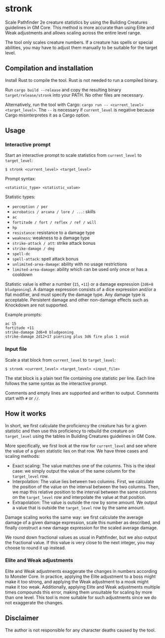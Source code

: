 # stronk

Scale Pathfinder 2e creature statistics by using the Building Creatures guidelines in GM Core. This method is more accurate than using Elite and Weak adjustments and allows scaling across the entire level range.

The tool only scales creature numbers. If a creature has spells or special abilities, you may have to adjust them manually to be suitable for the target level.

## Compilation and installation

Install Rust to compile the tool. Rust is not needed to run a compiled binary.

Run `cargo build --release` and copy the resulting binary `target/release/stronk` into your PATH. No other files are necessary.

Alternatively, run the tool with Cargo: `cargo run -- <current_level> <target_level>`. The `--` is necessary if `current_level` is negative because Cargo misinterpretes it as a Cargo option.

## Usage

### Interactive prompt

Start an interactive prompt to scale statistics from `current_level` to `target_level`:
```
$ stronk <current_level> <target_level>
```

Prompt syntax:
```
<statistic_type> <statistic_value>
```

Statistic types:
- `perception / per`
- `acrobatics / arcana / lore / ...`: skills
- `ac`
- `fortitude / fort / reflex / ref / will`
- `hp`
- `resistance`: resistance to a damage type
- `weakness`: weakness to a damage type
- `strike-attack / att`: strike attack bonus
- `strike-damage / dmg`
- `spell-dc`
- `spell-attack`: spell attack bonus
- `unlimited-area-damage`: ability with no usage restrictions
- `limited-area-damage`: ability which can be used only once or has a cooldown

Statistic value is either a number (`15`, `+11`) or a damage expression (`2d6+8 bludgeoning`). A damage expression consists of a dice expression and/or a flat modifier, and must specify the damage type. Any damage type is acceptable. Persistent damage and other non-damage effects such as Knockdown are not supported.

Example prompts:
```
ac 15
fortitude +11
strike-damage 2d6+8 bludgeoning
strike-damage 2d12+17 piercing plus 3d6 fire plus 1 void
```

### Input file

Scale a stat block from `current_level` to `target_level`:
```
$ stronk <current_level> <target_level> <input_file>
```

The stat block is a plain text file containing one statistic per line. Each line follows the same syntax as the interactive prompt.

Comments and empty lines are supported and written to output. Comments start with `#` or `//`.

## How it works

In short, we first calculate the proficiency the creature has for a given statistic and then use this proficiency to rebuild the creature on `target_level` using the tables in Building Creatures guidelines in GM Core.

More specifically, we first look at the row for `current_level` and see where the value of a given statistic lies on that row. We have three cases and scaling methods:

- Exact scaling: The value matches one of the columns. This is the ideal case: we simply output the value of the same column for the `target_level` row.
- Interpolation: The value lies between two columns. First, we calculate the position of the value on the interval between the two columns. Then, we map this relative position to the interval between the same columns on the `target_level` row and interpolate the value at that position.
- Extrapolation: The value is outside the row by some amount. We output a value that is outside the `target_level` row by the same amount.

Damage scaling works the same way: we first calculate the average damage of a given damage expression, scale this number as described, and finally construct a new damage expression for the scaled average damage.

We round down fractional values as usual in Pathfinder, but we also output the fractional value. If this value is very close to the next integer, you may choose to round it up instead.

### Elite and Weak adjustments

Elite and Weak adjustments exaggerate the changes in numbers according to Monster Core. In practice, applying the Elite adjustment to a boss might make it too strong, and applying the Weak adjustment to a mook might make it too weak. Additionally, applying Elite and Weak adjustments multiple times compounds this error, making them unsuitable for scaling by more than one level. This tool is more suitable for such adjustments since we do not exaggerate the changes.

## Disclaimer

The author is not responsible for any character deaths caused by the tool.
